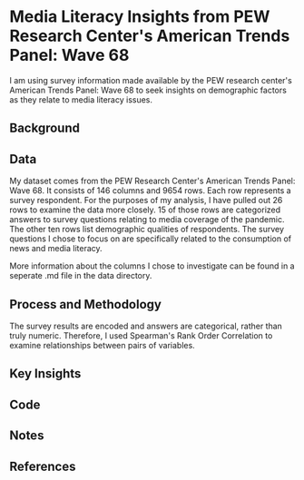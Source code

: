 # Media Literacy Insights from PEW Research Center's American Trends Panel: Wave 68 

I am using survey information made available by the PEW research center's American Trends Panel: Wave 68 to seek insights on demographic factors as they relate to media literacy issues. 

## Background

## Data
My dataset comes from the PEW Research Center's American Trends Panel: Wave 68. It consists of 146 columns and 9654 rows. Each row represents a survey respondent. For the purposes of my analysis, I have pulled out 26 rows to examine the data more closely. 15 of those rows are categorized answers to survey questions relating to media coverage of the pandemic. The other ten rows list demographic qualities of respondents. The survey questions I chose to focus on are specifically related to the consumption of news and media literacy. 

More information about the columns I chose to investigate can be found in a seperate .md file in the data directory. 

## Process and Methodology
The survey results are encoded and answers are categorical, rather than truly numeric. Therefore, I used Spearman's Rank Order Correlation to examine relationships between pairs of variables. 

## Key Insights

## Code

## Notes

## References
